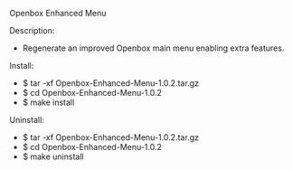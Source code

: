 Openbox Enhanced Menu

Description:
- Regenerate an improved Openbox main menu enabling extra features.

Install:
- $ tar -xf Openbox-Enhanced-Menu-1.0.2.tar.gz
- $ cd Openbox-Enhanced-Menu-1.0.2
- $ make install

Uninstall:
- $ tar -xf Openbox-Enhanced-Menu-1.0.2.tar.gz
- $ cd Openbox-Enhanced-Menu-1.0.2
- $ make uninstall
